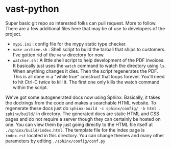 # vast-python

Super basic git repo so interested folks can pull request.
More to follow. There are a few additional files here that may
be of use to developers of the project.

* `mypi.ini` : config file for the mypy static type checker.
* `make-archive.sh` :
   Shell script to build the tarball that ships to
   customers. I've gotten rid of the `venv` directory for now.
* `watcher.sh` : A little shell script to help development of the PDF
   invoices. It basically just uses the `watch` command to watch the directory
   using `ls`. When anything changes it dies. Then the script regenerates
   the PDF. This is all done in a "while true" construct that loops forever.
   You'll need to hit Ctrl-C *twice* to kill it. The first one only kills
   the watch command within the script.

We've got some autogenerated docs now using Sphinx. Basically, it takes
the doctrings from the code and makes a searchable HTML website. To regenerate
these docs just do `sphinx-build -c sphinx/config/ -b html . sphinx/build/` in
directory. The generated docs are static HTML and CSS pages and do not require a server
though they can certainly be hosted on one. You can view them by just going
directly to the HTML file itself at `./sphinx/build/index.html`. The template
file for the index page is `index.rst` located in this directory. You can
change themes and many other parameters by editing `./sphinx/config/conf.py`
